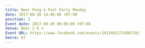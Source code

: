 ```yaml
---
title: Beer Pong & Pool Party Monday
date: 2017-08-28 14:46:00 +07:00
position: 2
Event date: 2017-08-28 00:00:00 +07:00
Venue: Beer 2 K u
Event URL: https://www.facebook.com/events/1911602172496739/
Genre: DJ
---
```


